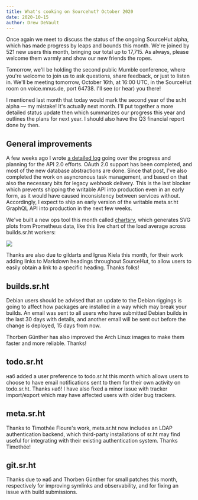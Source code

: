 ```yaml
---
title: What's cooking on Sourcehut? October 2020
date: 2020-10-15
author: Drew DeVault
---
```


Once again we meet to discuss the status of the ongoing SourceHut alpha, which
has made progress by leaps and bounds this month. We're joined by 521 new users
this month, bringing our total up to 17,715. As always, please welcome them
warmly and show our new friends the ropes.

Tomorrow, we'll be holding the second public Mumble conference, where you're
welcome to join us to ask questions, share feedback, or just to listen in. We'll
be meeting tomorrow, October 16th, at 16:00 UTC, in the SourceHut room on
voice.mnus.de, port 64738. I'll see (or hear) you there!

I mentioned last month that today would mark the second year of the sr.ht alpha
&mdash; my mistake! It's actually next month. I'll put together a more detailed
status update then which summarizes our progress this year and outlines the
plans for next year. I should also have the Q3 financial report done by then.

## General improvements

A few weeks ago I wrote [a detailed log](/blog/2020-09-25-api-2-updates/) going
over the progress and planning for the API 2.0 efforts. OAuth 2.0 support has
been completed, and most of the new database abstractions are done. Since that
post, I've also completed the work on asyncronous task management, and based on
that also the necessary bits for legacy webhook delivery. This is the last
blocker which prevents shipping the writable API into production even in an
early form, as it would have caused inconsistency between services without.
Accordingly, I expect to ship an early version of the writable meta.sr.ht
GraphQL API into production in the next few weeks.

We've built a new ops tool this month called [chartsrv][chartsrv], which
generates SVG plots from Prometheus data, like this live chart of the load
average across builds.sr.ht workers:

![](https://metrics.sr.ht/chart.svg?title=Build%20worker%20load%20average&query=avg_over_time%28node_load15%7Binstance%3D~%22cirno%5B0-9%5D%2B.sr.ht%3A80%22%7D%5B1h%5D%29&max=64&since=336h&stacked&step=10000&height=3&width=10)

[chartsrv]: https://sr.ht/~sircmpwn/chartsrv

Thanks are also due to gildarts and Ignas Kiela this month, for their work
adding links to Markdown headings throughout SourceHut, to allow users to easily
obtain a link to a specific heading. Thanks folks!

## builds.sr.ht

Debian users should be advised that an update to the Debian riggings is going to
affect how packages are installed in a way which may break your builds. An email
was sent to all users who have submitted Debian builds in the last 30 days with
details, and another email will be sent out before the change is deployed, 15
days from now.

Thorben Günther has also improved the Arch Linux images to make them faster and
more reliable. Thanks!

## todo.sr.ht

наб added a user preference to todo.sr.ht this month which allows users to
choose to have email notifications sent to them for their own activity on
todo.sr.ht. Thanks наб! I have also fixed a minor issue with tracker
import/export which may have affected users with older bug trackers.

## meta.sr.ht

Thanks to Timothée Floure's work, meta.sr.ht now includes an LDAP authentication
backend, which third-party installations of sr.ht may find useful for
integrating with their existing authentication system. Thanks Timothée!

## git.sr.ht

Thanks due to наб and Thorben Günther for small patches this month, respectively
for improving symlinks and observability, and for fixing an issue with build
submissions.

